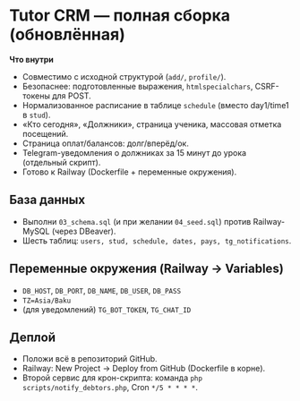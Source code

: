 # Tutor CRM — полная сборка (обновлённая)

**Что внутри**
- Совместимо с исходной структурой (`add/`, `profile/`).
- Безопаснее: подготовленные выражения, `htmlspecialchars`, CSRF-токены для POST.
- Нормализованное расписание в таблице `schedule` (вместо day1/time1 в `stud`).
- «Кто сегодня», «Должники», страница ученика, массовая отметка посещений.
- Страница оплат/балансов: долг/вперёд/ок.
- Telegram-уведомления о должниках за 15 минут до урока (отдельный скрипт).
- Готово к Railway (Dockerfile + переменные окружения).

## База данных
- Выполни `03_schema.sql` (и при желании `04_seed.sql`) против Railway-MySQL (через DBeaver).
- Шесть таблиц: `users, stud, schedule, dates, pays, tg_notifications`.

## Переменные окружения (Railway → Variables)
- `DB_HOST`, `DB_PORT`, `DB_NAME`, `DB_USER`, `DB_PASS`
- `TZ=Asia/Baku`
- (для уведомлений) `TG_BOT_TOKEN`, `TG_CHAT_ID`

## Деплой
- Положи всё в репозиторий GitHub.
- Railway: New Project → Deploy from GitHub (Dockerfile в корне).
- Второй сервис для крон-скрипта: команда `php scripts/notify_debtors.php`, Cron `*/5 * * * *`.
